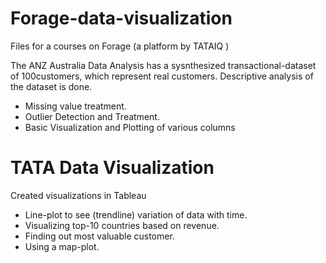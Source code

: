 # Forage-data-visualization
Files for a courses on Forage (a platform by TATAIQ )

The ANZ Australia Data Analysis has a sysnthesized transactional-dataset of 100customers, which represent real customers.
Descriptive analysis of the dataset is done. 
 * Missing value treatment.
 * Outlier Detection and Treatment.
 * Basic Visualization and Plotting of various columns

# TATA Data Visualization
Created visualizations in Tableau 
 * Line-plot to see (trendline) variation of data with time.
 * Visualizing top-10 countries based on revenue.
 * Finding out most valuable customer.
 * Using a map-plot.
